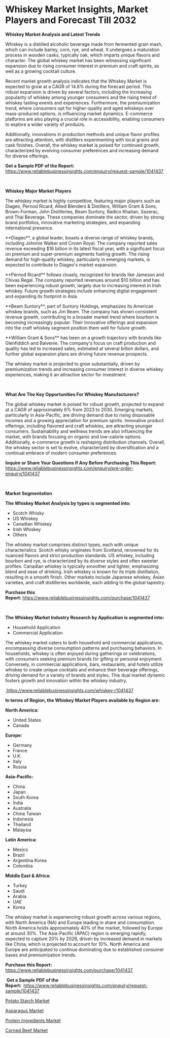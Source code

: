 <p><h1>Whiskey Market Insights, Market Players and Forecast Till 2032</h1></p><p><strong>Whiskey Market Analysis and Latest Trends</strong></p>
<p><p>Whiskey is a distilled alcoholic beverage made from fermented grain mash, which can include barley, corn, rye, and wheat. It undergoes a maturation process in wooden casks, typically oak, which imparts unique flavors and character. The global whiskey market has been witnessing significant expansion due to rising consumer interest in premium and craft spirits, as well as a growing cocktail culture.</p><p>Recent market growth analysis indicates that the Whiskey Market is expected to grow at a CAGR of 14.8% during the forecast period. This robust expansion is driven by several factors, including the increasing popularity of whiskey among younger consumers and the rising trend of whiskey tasting events and experiences. Furthermore, the premiumization trend, where consumers opt for higher-quality and aged whiskeys over mass-produced options, is influencing market dynamics. E-commerce platforms are also playing a crucial role in accessibility, enabling consumers to explore a wider variety of products.</p><p>Additionally, innovations in production methods and unique flavor profiles are attracting attention, with distillers experimenting with local grains and cask finishes. Overall, the whiskey market is poised for continued growth, characterized by evolving consumer preferences and increasing demand for diverse offerings.</p></p>
<p><strong>Get a Sample PDF of the Report:&nbsp;</strong> <a href="https://www.reliablebusinessinsights.com/enquiry/request-sample/1041437?utm_campaign=100&utm_medium=2&utm_source=Github&utm_content=ia&utm_term=15022025&utm_id=whiskey">https://www.reliablebusinessinsights.com/enquiry/request-sample/1041437</a></p>
<p>&nbsp;</p>
<p><strong>Whiskey Major Market Players</strong></p>
<p><p>The whiskey market is highly competitive, featuring major players such as Diageo, Pernod Ricard, Allied Blenders & Distillers, William Grant & Sons, Brown-Forman, John Distilleries, Beam Suntory, Radico Khaitan, Sazerac, and Thai Beverage. These companies dominate the sector, driven by strong brand portfolios, innovative marketing strategies, and expanding international presence.</p><p>**Diageo**, a global leader, boasts a diverse range of whiskey brands, including Johnnie Walker and Crown Royal. The company reported sales revenue exceeding $16 billion in its latest fiscal year, with a significant focus on premium and super-premium segments fueling growth. The rising demand for high-quality whiskey, particularly in emerging markets, is expected to contribute to Diageo's market expansion.</p><p>**Pernod Ricard** follows closely, recognized for brands like Jameson and Chivas Regal. The company reported revenues around $10 billion and has been experiencing robust growth, largely due to increasing interest in Irish whiskey. Future growth strategies include enhancing digital engagement and expanding its footprint in Asia.</p><p>**Beam Suntory**, part of Suntory Holdings, emphasizes its American whiskey brands, such as Jim Beam. The company has shown consistent revenue growth, contributing to a broader market trend where bourbon is becoming increasingly popular. Their innovative offerings and expansion into the craft whiskey segment position them well for future growth.</p><p>**William Grant & Sons** has been on a growth trajectory with brands like Glenfiddich and Balvenie. The company's focus on craft production and quality has led to increased sales, estimated at several billion dollars, and further global expansion plans are driving future revenue prospects.</p><p>The whiskey market is projected to grow substantially, driven by premiumization trends and increasing consumer interest in diverse whiskey experiences, making it an attractive sector for investment.</p></p>
<p>&nbsp;</p>
<p><strong>What Are The Key Opportunities For Whiskey Manufacturers?</strong></p>
<p><p>The global whiskey market is poised for robust growth, projected to expand at a CAGR of approximately 6% from 2023 to 2030. Emerging markets, particularly in Asia-Pacific, are driving demand due to rising disposable incomes and a growing appreciation for premium spirits. Innovative product offerings, including flavored and craft whiskies, are attracting younger consumers. Sustainability and wellness trends are also influencing the market, with brands focusing on organic and low-calorie options. Additionally, e-commerce growth is reshaping distribution channels. Overall, the whiskey sector is set to evolve, characterized by diversification and a continual embrace of modern consumer preferences.</p></p>
<p><strong>Inquire or Share Your Questions If Any Before Purchasing This Report:</strong> <a href="https://www.reliablebusinessinsights.com/enquiry/pre-order-enquiry/1041437?utm_campaign=100&utm_medium=2&utm_source=Github&utm_content=ia&utm_term=15022025&utm_id=whiskey">https://www.reliablebusinessinsights.com/enquiry/pre-order-enquiry/1041437</a></p>
<p>&nbsp;</p>
<p><strong>Market Segmentation</strong></p>
<p><strong>The Whiskey Market Analysis by types is segmented into:</strong></p>
<p><ul><li>Scotch Whisky</li><li>US Whiskey</li><li>Canadian Whiskey</li><li>Irish Whiskey</li><li>Others</li></ul></p>
<p><p>The whiskey market comprises distinct types, each with unique characteristics. Scotch whisky originates from Scotland, renowned for its nuanced flavors and strict production standards. US whiskey, including bourbon and rye, is characterized by its diverse styles and often sweeter profiles. Canadian whiskey is typically smoother and lighter, emphasizing blend and ease of drinking. Irish whiskey is known for its triple distillation, resulting in a smooth finish. Other markets include Japanese whiskey, Asian varieties, and craft distilleries worldwide, each adding to the global tapestry.</p></p>
<p><strong>Purchase this Report:&nbsp;</strong><a href="https://www.reliablebusinessinsights.com/purchase/1041437?utm_campaign=100&utm_medium=2&utm_source=Github&utm_content=ia&utm_term=15022025&utm_id=whiskey">https://www.reliablebusinessinsights.com/purchase/1041437</a></p>
<p>&nbsp;</p>
<p><strong>The Whiskey Market Industry Research by Application is segmented into:</strong></p>
<p><ul><li>Household Application</li><li>Commercial Application</li></ul></p>
<p><p>The whiskey market caters to both household and commercial applications, encompassing diverse consumption patterns and purchasing behaviors. In households, whiskey is often enjoyed during gatherings or celebrations, with consumers seeking premium brands for gifting or personal enjoyment. Conversely, in commercial applications, bars, restaurants, and hotels utilize whiskey to create unique cocktails and enhance their beverage offerings, driving demand for a variety of brands and styles. This dual market dynamic fosters growth and innovation within the whiskey industry.</p></p>
<p><a href="https://www.reliablebusinessinsights.com/whiskey-r1041437?utm_campaign=100&utm_medium=2&utm_source=Github&utm_content=ia&utm_term=15022025&utm_id=whiskey">&nbsp;https://www.reliablebusinessinsights.com/whiskey-r1041437</a></p>
<p><strong>In terms of Region, the Whiskey Market Players available by Region are:</strong></p>
<p>
    <p> <strong> North America: </strong>
        <ul>
            <li>United States</li>
            <li>Canada</li>
        </ul>
        </p> 
    <p> <strong> Europe: </strong>
        <ul>
            <li>Germany</li>
            <li>France</li>
            <li>U.K.</li>
            <li>Italy</li>
            <li>Russia</li>
        </ul>
        </p> 
    <p> <strong> Asia-Pacific: </strong>
        <ul>
            <li>China</li>
            <li>Japan</li>
            <li>South Korea</li>
            <li>India</li>
            <li>Australia</li>
            <li>China Taiwan</li>
            <li>Indonesia</li>
            <li>Thailand</li>
            <li>Malaysia</li>
        </ul>
        </p> 
    <p> <strong> Latin America: </strong>
        <ul>
            <li>Mexico</li>
            <li>Brazil</li>
            <li>Argentina Korea</li>
            <li>Colombia</li>
        </ul>
        </p> 
    <p> <strong> Middle East & Africa: </strong>
        <ul>
            <li>Turkey</li>
            <li>Saudi</li>
            <li>Arabia</li>
            <li>UAE</li>
            <li>Korea</li>
        </ul>
    </p>
    </p>
<p><p>The whiskey market is experiencing robust growth across various regions, with North America (NA) and Europe leading in share and consumption. North America holds approximately 40% of the market, followed by Europe at around 30%. The Asia-Pacific (APAC) region is emerging rapidly, expected to capture 20% by 2026, driven by increased demand in markets like China, which is projected to account for 10%. North America and Europe are anticipated to continue dominating due to established consumer bases and premiumization trends.</p></p>
<p><strong>Purchase this Report: </strong><a href="https://www.reliablebusinessinsights.com/purchase/1041437?utm_campaign=100&utm_medium=2&utm_source=Github&utm_content=ia&utm_term=15022025&utm_id=whiskey">https://www.reliablebusinessinsights.com/purchase/1041437</a></p>
<p>&nbsp;<strong>Get a Sample PDF of the Report:&nbsp;&nbsp;</strong><a href="https://www.reliablebusinessinsights.com/enquiry/request-sample/1041437?utm_campaign=100&utm_medium=2&utm_source=Github&utm_content=ia&utm_term=15022025&utm_id=whiskey">https://www.reliablebusinessinsights.com/enquiry/request-sample/1041437</a></p>
<p><strong></strong></p>
<p><p><a href="https://github.com/kukolkasimo5/Market-Research-Report-List-1/blob/main/potato-starch-market.md?utm_campaign=100&utm_medium=2&utm_source=Github&utm_content=ia&utm_term=15022025&utm_id=whiskey">Potato Starch Market</a></p><p><a href="https://github.com/nicoletavirag/Market-Research-Report-List-5/blob/main/asparagus-market.md?utm_campaign=100&utm_medium=2&utm_source=Github&utm_content=ia&utm_term=15022025&utm_id=whiskey">Asparagus Market</a></p><p><a href="https://github.com/shafriusizi/Market-Research-Report-List-1/blob/main/protein-ingredients-market.md?utm_campaign=100&utm_medium=2&utm_source=Github&utm_content=ia&utm_term=15022025&utm_id=whiskey">Protein Ingredients Market</a></p><p><a href="https://github.com/mudgeadamsvx/Market-Research-Report-List-1/blob/main/corned-beef-market.md?utm_campaign=100&utm_medium=2&utm_source=Github&utm_content=ia&utm_term=15022025&utm_id=whiskey">Corned Beef Market</a></p></p>